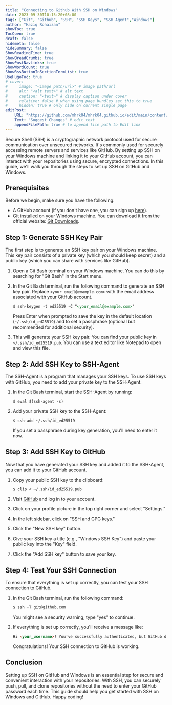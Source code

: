 ```yaml
---
title: "Connecting to Github With SSH on Windows"
date: 2023-09-30T10:15:20+08:00
tags: ["Git", "Github", "SSH", "SSH Keys", "SSH Agent","Windows"]
author: "Haziq Rohaizan"
showToc: true
TocOpen: true
draft: false
hidemeta: false
hideSummary: false
ShowReadingTime: true
ShowBreadCrumbs: true
ShowPostNavLinks: true
ShowWordCount: true
ShowRssButtonInSectionTermList: true
UseHugoToc: true
# cover:
#     image: "<image path/url>" # image path/url
#     alt: "<alt text>" # alt text
#     caption: "<text>" # display caption under cover
#     relative: false # when using page bundles set this to true
#     hidden: true # only hide on current single page
editPost:
    URL: "https://github.com/mhrk04/mhrk04.github.io/edit/main/content/"
    Text: "Suggest Changes" # edit text
    appendFilePath: true # to append file path to Edit link
---
```


Secure Shell (SSH) is a cryptographic network protocol used for secure communication over unsecured networks. It's commonly used for securely accessing remote servers and services like GitHub. By setting up SSH on your Windows machine and linking it to your GitHub account, you can interact with your repositories using secure, encrypted connections. In this guide, we'll walk you through the steps to set up SSH on GitHub and Windows.

## Prerequisites

Before we begin, make sure you have the following:

- A GitHub account (if you don't have one, you can sign up [here](https://github.com/join)).
- Git installed on your Windows machine. You can download it from the official website: [Git Downloads](https://git-scm.com/downloads).

## Step 1: Generate SSH Key Pair

The first step is to generate an SSH key pair on your Windows machine. This key pair consists of a private key (which you should keep secret) and a public key (which you can share with services like GitHub).

1. Open a Git Bash terminal on your Windows machine. You can do this by searching for "Git Bash" in the Start menu.

2. In the Git Bash terminal, run the following command to generate an SSH key pair. Replace `<your_email@example.com>` with the email address associated with your GitHub account.

    ```markdown
    $ ssh-keygen -t ed25519 -C "<your_email@example.com>"
    ```

   Press Enter when prompted to save the key in the default location (`~/.ssh/id_ed25519`) and to set a passphrase (optional but recommended for additional security).

3. This will generate your SSH key pair. You can find your public key in `~/.ssh/id_ed25519.pub`. You can use a text editor like Notepad to open and view this file.

## Step 2: Add SSH Key to SSH-Agent

The SSH-Agent is a program that manages your SSH keys. To use SSH keys with GitHub, you need to add your private key to the SSH-Agent.

1. In the Git Bash terminal, start the SSH-Agent by running:

    ```markdown
    $ eval $(ssh-agent -s)
    ```

2. Add your private SSH key to the SSH-Agent:

    ```markdown
    $ ssh-add ~/.ssh/id_ed25519
    ```

   If you set a passphrase during key generation, you'll need to enter it now.

## Step 3: Add SSH Key to GitHub

Now that you have generated your SSH key and added it to the SSH-Agent, you can add it to your GitHub account.

1. Copy your public SSH key to the clipboard:

    ```markdown
    $ clip < ~/.ssh/id_ed25519.pub
    ```

2. Visit [GitHub](https://github.com) and log in to your account.

3. Click on your profile picture in the top right corner and select "Settings."

4. In the left sidebar, click on "SSH and GPG keys."

5. Click the "New SSH key" button.

6. Give your SSH key a title (e.g., "Windows SSH Key") and paste your public key into the "Key" field.

7. Click the "Add SSH key" button to save your key.

## Step 4: Test Your SSH Connection

To ensure that everything is set up correctly, you can test your SSH connection to GitHub.

1. In the Git Bash terminal, run the following command:

    ```markdown
    $ ssh -T git@github.com
    ```

   You might see a security warning; type "yes" to continue.

2. If everything is set up correctly, you'll receive a message like:

    ```markdown
    Hi <your_username>! You've successfully authenticated, but GitHub does not provide shell access.
    ```

   Congratulations! Your SSH connection to GitHub is working.

## Conclusion

Setting up SSH on GitHub and Windows is an essential step for secure and convenient interaction with your repositories. With SSH, you can securely push, pull, and clone repositories without the need to enter your GitHub password each time. This guide should help you get started with SSH on Windows and GitHub. Happy coding!
